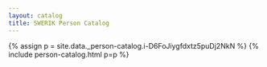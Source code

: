 ```yaml
---
layout: catalog
title: SWERIK Person Catalog
---
```

{% assign p = site.data._person-catalog.i-D6FoJiygfdxtz5puDj2NkN %}
{% include person-catalog.html p=p %}

